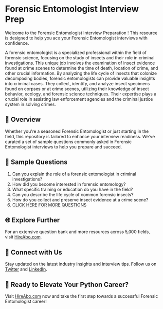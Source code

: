 # Forensic Entomologist Interview Prep

Welcome to the Forensic Entomologist Interview Preparation ! This resource is designed to help you ace your Forensic Entomologist interviews with confidence.

A forensic entomologist is a specialized professional within the field of forensic science, focusing on the study of insects and their role in criminal investigations. This unique job involves the examination of insect evidence found at crime scenes to determine the time of death, location of crime, and other crucial information. By analyzing the life cycle of insects that colonize decomposing bodies, forensic entomologists can provide valuable insights into criminal cases. They collect, identify, and analyze insect specimens found on corpses or at crime scenes, utilizing their knowledge of insect behavior, ecology, and forensic science techniques. Their expertise plays a crucial role in assisting law enforcement agencies and the criminal justice system in solving crimes.

## 🚀 Overview

Whether you're a seasoned Forensic Entomologist or just starting in the field, this repository is tailored to enhance your interview readiness. We've curated a set of sample questions commonly asked in Forensic Entomologist interviews to help you prepare and succeed.

## 📝 Sample Questions

1. Can you explain the role of a forensic entomologist in criminal investigations?
2. How did you become interested in forensic entomology?
3. What specific training or education do you have in the field?
4. Can you describe the life cycle of common forensic insects?
5. How do you collect and preserve insect evidence at a crime scene?
6. [CLICK HERE FOR MORE QUESTIONS](https://hireabo.com/job/9_4_5/Forensic%20Entomologist)

## 🌐 Explore Further

For an extensive question bank and more resources across 5,000 fields, visit [HireAbo.com](https://www.hireabo.com).

## 📱 Connect with Us

Stay updated on the latest industry insights and interview tips. Follow us on [Twitter](https://twitter.com/hireabo) and [LinkedIn](https://www.linkedin.com/in/hire-abo-3609972a8/).

## 🚀 Ready to Elevate Your Python Career?

Visit [HireAbo.com](https://www.hireabo.com) now and take the first step towards a successful Forensic Entomologist career!